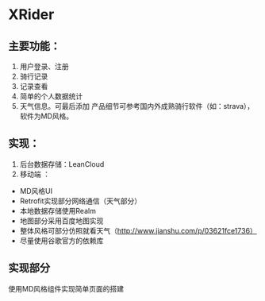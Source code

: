 # XRider

## 主要功能：
1. 用户登录、注册
2. 骑行记录
3. 记录查看
4. 简单的个人数据统计
5. 天气信息。可最后添加
产品细节可参考国内外成熟骑行软件（如：strava），软件为MD风格。

## 实现：
1. 后台数据存储：LeanCloud
2. 移动端 ： 

- MD风格UI
- Retrofit实现部分网络通信（天气部分）
- 本地数据存储使用Realm
- 地图部分采用百度地图实现
- 整体风格可部分仿照就看天气（http://www.jianshu.com/p/03621fce1736）
- 尽量使用谷歌官方的依赖库

## 实现部分
使用MD风格组件实现简单页面的搭建

